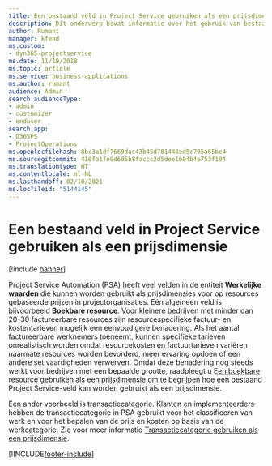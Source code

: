 ```yaml
---
title: Een bestaand veld in Project Service gebruiken als een prijsdimensie
description: Dit onderwerp bevat informatie over het gebruik van bestaande Project Service-velden als prijsdimensies.
author: Rumant
manager: kfend
ms.custom:
- dyn365-projectservice
ms.date: 11/19/2018
ms.topic: article
ms.service: business-applications
ms.author: rumant
audience: Admin
search.audienceType:
- admin
- customizer
- enduser
search.app:
- D365PS
- ProjectOperations
ms.openlocfilehash: 8bc3a1df7669dac43b45d781448ed5c795a65be4
ms.sourcegitcommit: 418fa1fe9d605b8faccc2d5dee1b04b4e753f194
ms.translationtype: HT
ms.contentlocale: nl-NL
ms.lasthandoff: 02/10/2021
ms.locfileid: "5144145"
---
```

# <a name="use-an-existing-field-in-project-service-as-a-pricing-dimension"></a>Een bestaand veld in Project Service gebruiken als een prijsdimensie

[!include [banner](../includes/psa-now-project-operations.md)]

Project Service Automation (PSA) heeft veel velden in de entiteit **Werkelijke waarden** die kunnen worden gebruikt als prijsdimensies voor op resources gebaseerde prijzen in projectorganisaties. Eén algemeen veld is bijvoorbeeld **Boekbare resource**. Voor kleinere bedrijven met minder dan 20-30 factureerbare resources zijn resourcespecifieke factuur- en kostentarieven mogelijk een eenvoudigere benadering. Als het aantal factureerbare werknemers toeneemt, kunnen specifieke tarieven onrealistisch worden omdat resourcekosten en factuurtarieven variëren naarmate resources worden bevorderd, meer ervaring opdoen of een andere set vaardigheden verwerven. Omdat deze benadering nog steeds werkt voor bedrijven met een bepaalde grootte, raadpleegt u [Een boekbare resource gebruiken als een prijsdimensie](bookable-resource-pricing-dimension.md) om te begrijpen hoe een bestaand Project Service-veld kan worden gebruikt als een prijsdimensie.

Een ander voorbeeld is transactiecategorie. Klanten en implementeerders hebben de transactiecategorie in PSA gebruikt voor het classificeren van werk en voor het bepalen van de prijs en kosten op basis van de werkcategorie. Zie voor meer informatie [Transactiecategorie gebruiken als een prijsdimensie](transaction-category-pricing-dimension.md).


[!INCLUDE[footer-include](../includes/footer-banner.md)]